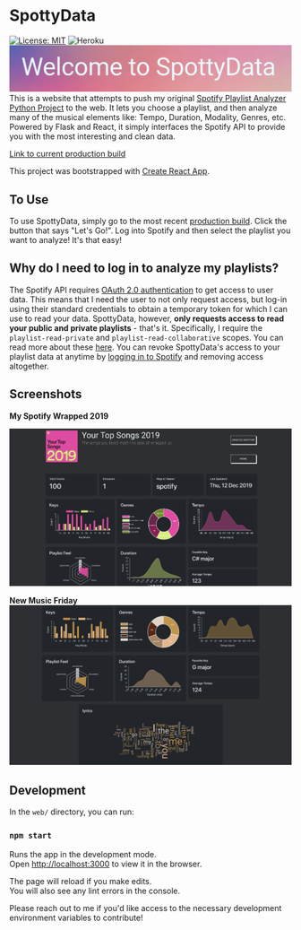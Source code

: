 # SpottyData
[![License: MIT](https://img.shields.io/badge/License-MIT-yellow.svg)](https://opensource.org/licenses/MIT)
![Heroku](https://heroku-badge.herokuapp.com/?app=spottydata)
![SpottyData](./static/imgs/spotty_header.png)
This is a website that attempts to push my original [Spotify Playlist Analyzer Python Project](https://github.com/NLeRoy917/spotify-playlist-analyzer) to the web. It lets you choose a playlist, and then analyze many of the musical elements like: Tempo, Duration, Modality, Genres, etc. Powered by Flask and React, it simply interfaces the Spotify API to provide you with the most interesting and clean data.

[Link to current production build](https://spottydata.com)

This project was bootstrapped with [Create React App](https://github.com/facebook/create-react-app).

## To Use
To use SpottyData, simply go to the most recent [production build](https://spottydata.com). Click the button that says "Let's Go!". Log into Spotify and then select the playlist you want to analyze! It's that easy!

## Why do I need to log in to analyze my playlists?
The Spotify API requires [OAuth 2.0 authentication](https://oauth.net/articles/authentication/) to get access to user data. This means that I need the user to not only request access, but log-in using their standard credentials to obtain a temporary token for which I can use to read your data. SpottyData, however, **only requests access to read your public and private playlists** - that's it. Specifically, I require the `playlist-read-private` and `playlist-read-collaborative` scopes. You can read more about these [here](https://developer.spotify.com/documentation/general/guides/scopes/). You can revoke SpottyData's access to your playlist data at anytime by [logging in to Spotify](https://support.spotify.com/us/using_spotify/features/revoke-access-from-3rd-party-app/#:~:text=Remove%20access,remove%20and%20click%20REMOVE%20ACCESS.) and removing access altogether.

## Screenshots
**My Spotify Wrapped 2019**

![SpotifyWrapped2019](./static/imgs/sw2019.png)

**New Music Friday**
![NewMusicFriday](./static/imgs/nmf.png)

## Development

In the `web/` directory, you can run:

### `npm start`

Runs the app in the development mode.<br />
Open [http://localhost:3000](http://localhost:3000) to view it in the browser.

The page will reload if you make edits.<br />
You will also see any lint errors in the console.

Please reach out to me if you'd like access to the necessary development environment variables to contribute!
